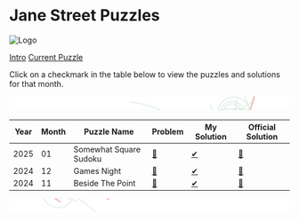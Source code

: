 # Jane Street Puzzles

![Logo](https://www.janestreet.com/assets/logo_horizontal-177b793d3559af186aa24ab7a93bea2c04d723f02e2ea905263735abe031f15b.png)

[Intro](https://www.janestreet.com/puzzles/)
[Current Puzzle](https://www.janestreet.com/puzzles/current-puzzle/)

Click on a checkmark in the table below to view the puzzles and solutions for that month.



<!-- 背景图上半部分 -->
![背景上半部分](assets/bg_top.png)

<!-- TABLE_START -->
<div align='center'>

| Year  | Month | Puzzle Name | Problem | My Solution | Official Solution |
|------ |------ |------------|---------|------------|------------------|
| 2025 | 01 | Somewhat Square Sudoku | [📜](https://www.janestreet.com/puzzles/somewhat-square-sudoku-index/) | [✔](https://github.com/Ascarshen/js-puzzles/tree/main/puzzles/2025/202501-somewhat-square-sudoku/) | [🔗](https://www.janestreet.com/puzzles/somewhat-square-sudoku-solution/) |
| 2024 | 12 | Games Night | [📜](https://www.janestreet.com/puzzles/games-night-index/) | [✔](https://github.com/Ascarshen/js-puzzles/tree/main/puzzles/2024/202412-games-night/) | [🔗](https://www.janestreet.com/puzzles/games-night-solution/) |
| 2024 | 11 | Beside The Point | [📜](https://www.janestreet.com/puzzles/beside-the-point-index/) | [✔](https://github.com/Ascarshen/js-puzzles/tree/main/puzzles/2024/202411-beside-the-point/) | [🔗](https://www.janestreet.com/puzzles/beside-the-point-solution/) |
</div>

<!-- TABLE_END -->

<!-- 背景图下半部分 -->
![背景下半部分](assets/bg_bottom.png)

